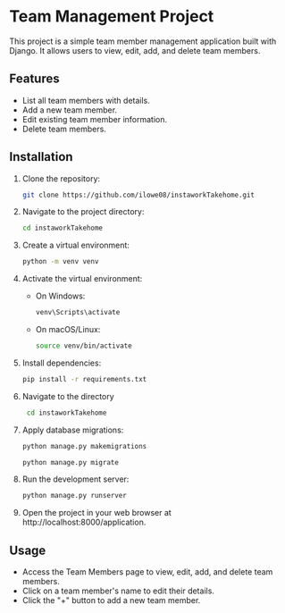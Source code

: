 # Team Management Project

This project is a simple team member management application built with Django. It allows users to view, edit, add, and delete team members.

## Features

- List all team members with details.
- Add a new team member.
- Edit existing team member information.
- Delete team members.

## Installation

1. Clone the repository:

    ```bash
    git clone https://github.com/ilowe08/instaworkTakehome.git
    ```

2. Navigate to the project directory:

    ```bash
    cd instaworkTakehome
    ```

3. Create a virtual environment:

    ```bash
    python -m venv venv
    ```

4. Activate the virtual environment:

    - On Windows:

        ```bash
        venv\Scripts\activate
        ```

    - On macOS/Linux:

        ```bash
        source venv/bin/activate
        ```

5. Install dependencies:

    ```bash
    pip install -r requirements.txt
    ```
6. Navigate to the directory

   ```bash
    cd instaworkTakehome
    ```

7. Apply database migrations:

    ```bash
    python manage.py makemigrations
    ```
    ```bash
    python manage.py migrate
    ```

8. Run the development server:

    ```bash
    python manage.py runserver
    ```

9. Open the project in your web browser at http://localhost:8000/application.

## Usage

- Access the Team Members page to view, edit, add, and delete team members.
- Click on a team member's name to edit their details.
- Click the "+" button to add a new team member.


